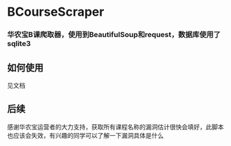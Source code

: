 # BCourseScraper
### 华农宝B课爬取器，使用到BeautifulSoup和request，数据库使用了sqlite3
## 如何使用
见文档
## 后续
感谢华农宝运营者的大力支持，获取所有课程名称的漏洞估计很快会填好，此脚本也应该会失效，有兴趣的同学可以了解一下漏洞具体是什么

